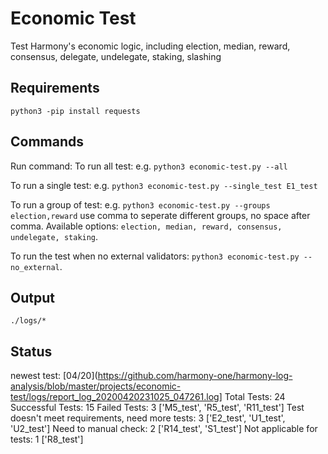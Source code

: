 # Economic Test
Test Harmony's economic logic, including election, median, reward, consensus, delegate, undelegate, staking, slashing

## Requirements
`python3 -pip install requests`

## Commands
Run command: 
To run all test: e.g. `python3 economic-test.py --all`

To run a single test: e.g. `python3 economic-test.py --single_test E1_test`

To run a group of test: e.g. `python3 economic-test.py --groups election,reward` use comma to seperate different groups, no space after comma. Available options: `election, median, reward, consensus, undelegate, staking`.

To run the test when no external validators: `python3 economic-test.py --no_external`.

## Output
`./logs/*`

## Status
newest test: [04/20](https://github.com/harmony-one/harmony-log-analysis/blob/master/projects/economic-test/logs/report_log_20200420231025_047261.log]
Total Tests: 24
Successful Tests: 15
Failed Tests: 3 ['M5_test', 'R5_test', 'R11_test']
Test doesn't meet requirements, need more tests: 3 ['E2_test', 'U1_test', 'U2_test']
Need to manual check: 2 ['R14_test', 'S1_test']
Not applicable for tests: 1 ['R8_test']
